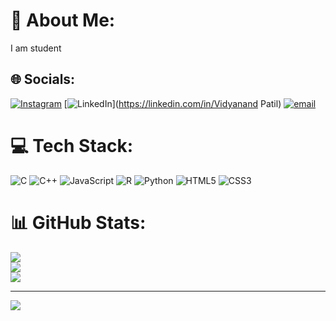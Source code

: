 # 💫 About Me:
I am student


## 🌐 Socials:
[![Instagram](https://img.shields.io/badge/Instagram-%23E4405F.svg?logo=Instagram&logoColor=white)](https://instagram.com/vidyanandpatil_2239) [![LinkedIn](https://img.shields.io/badge/LinkedIn-%230077B5.svg?logo=linkedin&logoColor=white)](https://linkedin.com/in/Vidyanand Patil) [![email](https://img.shields.io/badge/Email-D14836?logo=gmail&logoColor=white)](mailto:vidyanandpatil1234@gmail.com) 

# 💻 Tech Stack:
![C](https://img.shields.io/badge/c-%2300599C.svg?style=flat-square&logo=c&logoColor=white) ![C++](https://img.shields.io/badge/c++-%2300599C.svg?style=flat-square&logo=c%2B%2B&logoColor=white) ![JavaScript](https://img.shields.io/badge/javascript-%23323330.svg?style=flat-square&logo=javascript&logoColor=%23F7DF1E) ![R](https://img.shields.io/badge/r-%23276DC3.svg?style=flat-square&logo=r&logoColor=white) ![Python](https://img.shields.io/badge/python-3670A0?style=flat-square&logo=python&logoColor=ffdd54) ![HTML5](https://img.shields.io/badge/html5-%23E34F26.svg?style=flat-square&logo=html5&logoColor=white) ![CSS3](https://img.shields.io/badge/css3-%231572B6.svg?style=flat-square&logo=css3&logoColor=white)
# 📊 GitHub Stats:
![](https://github-readme-stats.vercel.app/api?username=vidyanandpatil&theme=vue-dark&hide_border=false&include_all_commits=true&count_private=true)<br/>
![](https://nirzak-streak-stats.vercel.app/?user=vidyanandpatil&theme=vue-dark&hide_border=false)<br/>
![](https://github-readme-stats.vercel.app/api/top-langs/?username=vidyanandpatil&theme=vue-dark&hide_border=false&include_all_commits=true&count_private=true&layout=compact)

---
[![](https://visitcount.itsvg.in/api?id=vidyanandpatil&icon=0&color=0)](https://visitcount.itsvg.in)
